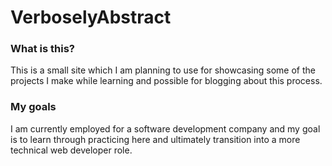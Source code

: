 # VerboselyAbstract

### What is this?
This is a small site which I am planning to use for showcasing some of the projects 
I make while learning and possible for blogging about this process.

### My goals
I am currently employed for a software development company and my goal is to learn through practicing here
and ultimately transition into a more technical web developer role.
